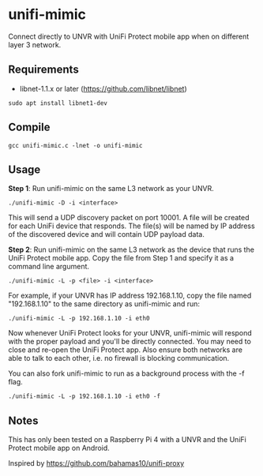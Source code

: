 unifi-mimic
===========

Connect directly to UNVR with UniFi Protect mobile app when on
different layer 3 network.

Requirements
------------
* libnet-1.1.x or later (https://github.com/libnet/libnet)

``` console
sudo apt install libnet1-dev
```

Compile
-------
``` console
gcc unifi-mimic.c -lnet -o unifi-mimic
```

Usage
-----
**Step 1**: Run unifi-mimic on the same L3 network as your UNVR.

``` console
./unifi-mimic -D -i <interface>
```

This will send a UDP discovery packet on port 10001.  A file will be created
for each UniFi device that responds.  The file(s) will be named by IP address
of the discovered device and will contain UDP payload data.

**Step 2**: Run unifi-mimic on the same L3 network as the device that runs the
UniFi Protect mobile app.  Copy the file from Step 1 and specify it as
a command line argument.

``` console
./unifi-mimic -L -p <file> -i <interface>
```

For example, if your UNVR has IP address 192.168.1.10, copy the file
named "192.168.1.10" to the same directory as unifi-mimic and run:

``` console
./unifi-mimic -L -p 192.168.1.10 -i eth0
```

Now whenever UniFi Protect looks for your UNVR, unifi-mimic will respond with
the proper payload and you'll be directly connected.  You may need to close
and re-open the UniFi Protect app.  Also ensure both networks are able
to talk to each other, i.e. no firewall is blocking communication.

You can also fork unifi-mimic to run as a background process with the -f flag.

``` console
./unifi-mimic -L -p 192.168.1.10 -i eth0 -f
```

Notes
-----
This has only been tested on a Raspberry Pi 4 with a UNVR and the
UniFi Protect mobile app on Android.

Inspired by https://github.com/bahamas10/unifi-proxy
